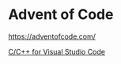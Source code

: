 # Advent of Code
https://adventofcode.com/

[C/C++ for Visual Studio Code](https://code.visualstudio.com/docs/languages/cpp)
